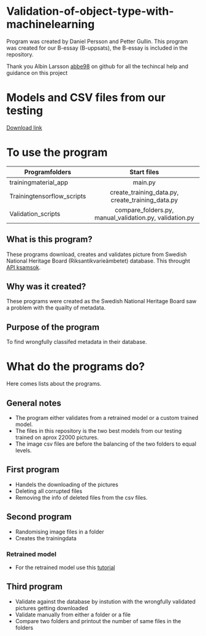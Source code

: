 # Validation-of-object-type-with-machinelearning
Program was created by Daniel Persson and Petter Gullin.
This program was created for our B-essay (B-uppsats), the B-essay is included in the repository.

Thank you Albin Larsson [abbe98](https://github.com/Abbe98) on github for all the techincal help and guidance on this project

# Models and CSV files from our testing
[Download link](https://drive.google.com/file/d/1BidRbOqKRJIzD13vE3YMdORzOQQJCgZu/view?usp=sharing)

# To use the program
| Programfolders | Start files
| ------------- |:-------------:|
| trainingmaterial_app|main.py|
| Trainingtensorflow_scripts|create_training_data.py, create_training_data.py|
| Validation_scripts |compare_folders.py, manual_validation.py, validation.py|

## What is this program?
These programs download, creates and validates picture from Swedish National Heritage Board (Riksantikvarieämbetet) database.
This throught [API ksamsok](http://www.ksamsok.se/api/).

## Why was it created?
These programs were created as the Swedish National Heritage Board saw a problem with the quailty of metadata.

## Purpose of the program
To find wrongfully classifed metadata in their database.

# What do the programs do?
Here comes lists about the programs.

## General notes
+ The program either validates from a retrained model or a custom trained model.
+ The files in this repository is the two best models from our testing trained on aprox 22000 pictures.
+ The image csv files are before the balancing of the two folders to equal levels.

## First program
+ Handels the downloading of the pictures
+ Deleting all corrupted files
+ Removing the info of deleted files from the csv files.

## Second program
+ Randomising image files in a folder
+ Creates the trainingdata
### Retrained model
+ For the retrained model use this [tutorial](https://www.tensorflow.org/hub/tutorials/image_retraining)

## Third program
+ Validate against the database by instution with the wrongfully validated pictures getting downloaded
+ Validate manually from either a folder or a file
+ Compare two folders and printout the number of same files in the folders
